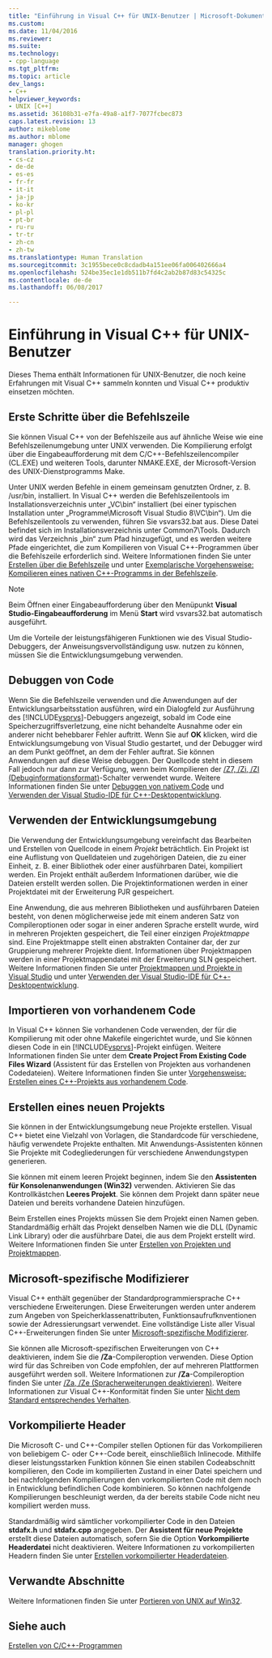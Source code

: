 ```yaml
---
title: "Einführung in Visual C++ für UNIX-Benutzer | Microsoft-Dokumentation"
ms.custom: 
ms.date: 11/04/2016
ms.reviewer: 
ms.suite: 
ms.technology:
- cpp-language
ms.tgt_pltfrm: 
ms.topic: article
dev_langs:
- C++
helpviewer_keywords:
- UNIX [C++]
ms.assetid: 36108b31-e7fa-49a8-a1f7-7077fcbec873
caps.latest.revision: 13
author: mikeblome
ms.author: mblome
manager: ghogen
translation.priority.ht:
- cs-cz
- de-de
- es-es
- fr-fr
- it-it
- ja-jp
- ko-kr
- pl-pl
- pt-br
- ru-ru
- tr-tr
- zh-cn
- zh-tw
ms.translationtype: Human Translation
ms.sourcegitcommit: 3c1955bece0c8cdadb4a151ee06fa006402666a4
ms.openlocfilehash: 524be35ec1e1db511b7fd4c2ab2b87d83c54325c
ms.contentlocale: de-de
ms.lasthandoff: 06/08/2017

---
```

# <a name="introduction-to-visual-c-for-unix-users"></a>Einführung in Visual C++ für UNIX-Benutzer
Dieses Thema enthält Informationen für UNIX-Benutzer, die noch keine Erfahrungen mit Visual C++ sammeln konnten und Visual C++ produktiv einsetzen möchten.  
  
## <a name="getting-started-on-the-command-line"></a>Erste Schritte über die Befehlszeile  
 Sie können Visual C++ von der Befehlszeile aus auf ähnliche Weise wie eine Befehlszeilenumgebung unter UNIX verwenden. Die Kompilierung erfolgt über die Eingabeaufforderung mit dem C/C++-Befehlszeilencompiler (CL.EXE) und weiteren Tools, darunter NMAKE.EXE, der Microsoft-Version des UNIX-Dienstprogramms Make.  
  
 Unter UNIX werden Befehle in einem gemeinsam genutzten Ordner, z. B. /usr/bin, installiert. In Visual C++ werden die Befehlszeilentools im Installationsverzeichnis unter „VC\bin“ installiert (bei einer typischen Installation unter „Programme\Microsoft Visual Studio 8\VC\bin“). Um die Befehlszeilentools zu verwenden, führen Sie vsvars32.bat aus. Diese Datei befindet sich im Installationsverzeichnis unter Common7\Tools. Dadurch wird das Verzeichnis „bin“ zum Pfad hinzugefügt, und es werden weitere Pfade eingerichtet, die zum Kompilieren von Visual C++-Programmen über die Befehlszeile erforderlich sind. Weitere Informationen finden Sie unter [Erstellen über die Befehlszeile](../build/building-on-the-command-line.md) und unter [Exemplarische Vorgehensweise: Kompilieren eines nativen C++-Programms in der Befehlszeile](../build/walkthrough-compiling-a-native-cpp-program-on-the-command-line.md).  
  
> [!NOTE]
>  Beim Öffnen einer Eingabeaufforderung über den Menüpunkt **Visual Studio-Eingabeaufforderung** im Menü **Start** wird vsvars32.bat automatisch ausgeführt.  
  
 Um die Vorteile der leistungsfähigeren Funktionen wie des Visual Studio-Debuggers, der Anweisungsvervollständigung usw. nutzen zu können, müssen Sie die Entwicklungsumgebung verwenden.  
  
## <a name="debugging-your-code"></a>Debuggen von Code  
 Wenn Sie die Befehlszeile verwenden und die Anwendungen auf der Entwicklungsarbeitsstation ausführen, wird ein Dialogfeld zur Ausführung des [!INCLUDE[vsprvs](../assembler/masm/includes/vsprvs_md.md)]-Debuggers angezeigt, sobald im Code eine Speicherzugriffsverletzung, eine nicht behandelte Ausnahme oder ein anderer nicht behebbarer Fehler auftritt. Wenn Sie auf **OK** klicken, wird die Entwicklungsumgebung von Visual Studio gestartet, und der Debugger wird an dem Punkt geöffnet, an dem der Fehler auftrat. Sie können Anwendungen auf diese Weise debuggen. Der Quellcode steht in diesem Fall jedoch nur dann zur Verfügung, wenn beim Kompilieren der [/Z7, /Zi, /ZI (Debuginformationsformat)](../build/reference/z7-zi-zi-debug-information-format.md)-Schalter verwendet wurde. Weitere Informationen finden Sie unter [Debuggen von nativem Code](/visualstudio/debugger/debugging-native-code) und [Verwenden der Visual Studio-IDE für C++-Desktopentwicklung](../ide/using-the-visual-studio-ide-for-cpp-desktop-development.md).  
  
## <a name="using-the-development-environment"></a>Verwenden der Entwicklungsumgebung  
 Die Verwendung der Entwicklungsumgebung vereinfacht das Bearbeiten und Erstellen von Quellcode in einem *Projekt* beträchtlich. Ein Projekt ist eine Auflistung von Quelldateien und zugehörigen Dateien, die zu einer Einheit, z. B. einer Bibliothek oder einer ausführbaren Datei, kompiliert werden. Ein Projekt enthält außerdem Informationen darüber, wie die Dateien erstellt werden sollen. Die Projektinformationen werden in einer Projektdatei mit der Erweiterung PJR gespeichert.  
  
 Eine Anwendung, die aus mehreren Bibliotheken und ausführbaren Dateien besteht, von denen möglicherweise jede mit einem anderen Satz von Compileroptionen oder sogar in einer anderen Sprache erstellt wurde, wird in mehreren Projekten gespeichert, die Teil einer einzigen *Projektmappe* sind. Eine Projektmappe stellt einen abstrakten Container dar, der zur Gruppierung mehrerer Projekte dient. Informationen über Projektmappen werden in einer Projektmappendatei mit der Erweiterung SLN gespeichert. Weitere Informationen finden Sie unter [Projektmappen und Projekte in Visual Studio](/visualstudio/ide/solutions-and-projects-in-visual-studio) und unter [Verwenden der Visual Studio-IDE für C++-Desktopentwicklung](../ide/using-the-visual-studio-ide-for-cpp-desktop-development.md).  
  
## <a name="importing-your-existing-code"></a>Importieren von vorhandenem Code  
 In Visual C++ können Sie vorhandenen Code verwenden, der für die Kompilierung mit oder ohne Makefile eingerichtet wurde, und Sie können diesen Code in ein [!INCLUDE[vsprvs](../assembler/masm/includes/vsprvs_md.md)]-Projekt einfügen. Weitere Informationen finden Sie unter dem **Create Project From Existing Code Files Wizard** (Assistent für das Erstellen von Projekten aus vorhandenen Codedateien). Weitere Informationen finden Sie unter [Vorgehensweise: Erstellen eines C++-Projekts aus vorhandenem Code](../ide/how-to-create-a-cpp-project-from-existing-code.md).  
  
## <a name="creating-a-new-project"></a>Erstellen eines neuen Projekts  
 Sie können in der Entwicklungsumgebung neue Projekte erstellen. Visual C++ bietet eine Vielzahl von Vorlagen, die Standardcode für verschiedene, häufig verwendete Projekte enthalten. Mit Anwendungs-Assistenten können Sie Projekte mit Codegliederungen für verschiedene Anwendungstypen generieren.  
  
 Sie können mit einem leeren Projekt beginnen, indem Sie den **Assistenten für Konsolenanwendungen (Win32)** verwenden. Aktivieren Sie das Kontrollkästchen **Leeres Projekt**. Sie können dem Projekt dann später neue Dateien und bereits vorhandene Dateien hinzufügen.  
  
 Beim Erstellen eines Projekts müssen Sie dem Projekt einen Namen geben. Standardmäßig erhält das Projekt denselben Namen wie die DLL (Dynamic Link Library) oder die ausführbare Datei, die aus dem Projekt erstellt wird. Weitere Informationen finden Sie unter [Erstellen von Projekten und Projektmappen](/visualstudio/ide/creating-solutions-and-projects).  
  
## <a name="microsoft-specific-modifiers"></a>Microsoft-spezifische Modifizierer  
 Visual C++ enthält gegenüber der Standardprogrammiersprache C++ verschiedene Erweiterungen. Diese Erweiterungen werden unter anderem zum Angeben von Speicherklassenattributen, Funktionsaufrufknventionen sowie der Adressierungsart verwendet. Eine vollständige Liste aller Visual C++-Erweiterungen finden Sie unter [Microsoft-spezifische Modifizierer](../cpp/microsoft-specific-modifiers.md).  
  
 Sie können alle Microsoft-spezifischen Erweiterungen von C++ deaktivieren, indem Sie die **/Za**-Compileroption verwenden. Diese Option wird für das Schreiben von Code empfohlen, der auf mehreren Plattformen ausgeführt werden soll. Weitere Informationen zur **/Za**-Compileroption finden Sie unter [/Za, /Ze (Spracherweiterungen deaktivieren)](../build/reference/za-ze-disable-language-extensions.md). Weitere Informationen zur Visual C++-Konformität finden Sie unter [Nicht dem Standard entsprechendes Verhalten](../cpp/nonstandard-behavior.md).  
  
## <a name="precompiled-headers"></a>Vorkompilierte Header  
 Die Microsoft C- und C++-Compiler stellen Optionen für das Vorkompilieren von beliebigem C- oder C++-Code bereit, einschließlich Inlinecode. Mithilfe dieser leistungsstarken Funktion können Sie einen stabilen Codeabschnitt kompilieren, den Code im kompilierten Zustand in einer Datei speichern und bei nachfolgenden Kompilierungen den vorkompilierten Code mit dem noch in Entwicklung befindlichen Code kombinieren. So können nachfolgende Kompilierungen beschleunigt werden, da der bereits stabile Code nicht neu kompiliert werden muss.  
  
 Standardmäßig wird sämtlicher vorkompilierter Code in den Dateien **stdafx.h** und **stdafx.cpp** angegeben. Der **Assistent für neue Projekte** erstellt diese Dateien automatisch, sofern Sie die Option **Vorkompilierte Headerdatei** nicht deaktivieren. Weitere Informationen zu vorkompilierten Headern finden Sie unter [Erstellen vorkompilierter Headerdateien](../build/reference/creating-precompiled-header-files.md).  
  
## <a name="related-sections"></a>Verwandte Abschnitte  
 Weitere Informationen finden Sie unter [Portieren von UNIX auf Win32](../porting/porting-from-unix-to-win32.md).  
  
## <a name="see-also"></a>Siehe auch  
 [Erstellen von C/C++-Programmen](../build/building-c-cpp-programs.md)
